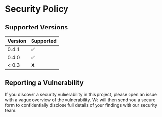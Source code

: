 # Security Policy

## Supported Versions

| Version | Supported          |
| ------- | ------------------ |
| 0.4.1   | :white_check_mark: |
| 0.4.0   | :white_check_mark: |
| < 0.3   | :x:                |

## Reporting a Vulnerability

If you discover a security vulnerability in this project, please open an issue with a vague overview of the vulnerability. We will then send you a secure form to confidentially disclose full details of your findings with our security team.
